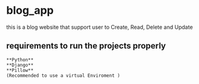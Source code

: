 # blog_app
this is a blog website that support user to Create, Read, Delete and Update 

## requirements  to run the projects properly 
    **Python**
    **Django**
    **Pillow**
    (Recommended to use a virtual Enviroment )



